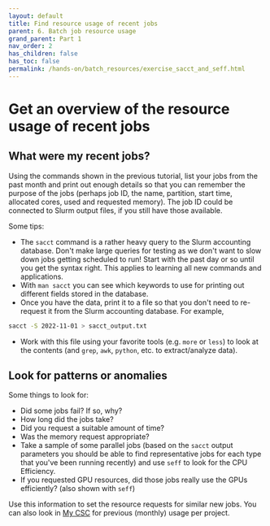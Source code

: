 ```yaml
---
layout: default
title: Find resource usage of recent jobs
parent: 6. Batch job resource usage
grand_parent: Part 1
nav_order: 2
has_children: false
has_toc: false
permalink: /hands-on/batch_resources/exercise_sacct_and_seff.html
---
```


# Get an overview of the resource usage of recent jobs

## What were my recent jobs?

Using the commands shown in the previous tutorial, list your jobs from the past
month and print out enough details so that you can remember the purpose of the
jobs (perhaps job ID, the name, partition, start time, allocated cores, used
and requested memory). The job ID could be connected to Slurm output files, if
you still have those available.

Some tips:

* The `sacct` command is a rather heavy query to the Slurm accounting database.
  Don't make large queries for testing as we don't want to slow down jobs getting
  scheduled to run! Start with the past day or so until you get the syntax right.
  This applies to learning all new commands and applications.
* With `man sacct` you can see which keywords to use for printing out different
  fields stored in the database.
* Once you have the data, print it to a file so that you don't need to re-request
  it from the Slurm accounting database. For example,

```bash
sacct -S 2022-11-01 > sacct_output.txt
```

* Work with this file using your favorite tools (e.g. `more` or `less`) to look
  at the contents (and `grep`, `awk`, `python`, etc. to extract/analyze data).

## Look for patterns or anomalies

Some things to look for:

* Did some jobs fail? If so, why?
* How long did the jobs take?
* Did you request a suitable amount of time?
* Was the memory request appropriate?
* Take a sample of some parallel jobs (based on the `sacct` output parameters
  you should be able to find representative jobs for each type that you've been
  running recently) and use `seff` to look for the CPU Efficiency.
* If you requested GPU resources, did those jobs really use the GPUs efficiently? (also shown with `seff`)

Use this information to set the resource requests for similar new jobs. You can
also look in [My CSC](https://my.csc.fi) for previous (monthly) usage per project.
